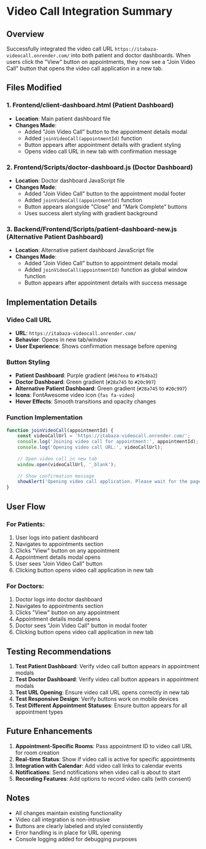 # Video Call Integration Summary

## Overview
Successfully integrated the video call URL `https://itabaza-videocall.onrender.com/` into both patient and doctor dashboards. When users click the "View" button on appointments, they now see a "Join Video Call" button that opens the video call application in a new tab.

## Files Modified

### 1. Frontend/client-dashboard.html (Patient Dashboard)
- **Location**: Main patient dashboard file
- **Changes Made**:
  - Added "Join Video Call" button to the appointment details modal
  - Added `joinVideoCall(appointmentId)` function
  - Button appears after appointment details with gradient styling
  - Opens video call URL in new tab with confirmation message

### 2. Frontend/Scripts/doctor-dashboard.js (Doctor Dashboard)
- **Location**: Doctor dashboard JavaScript file
- **Changes Made**:
  - Added "Join Video Call" button to the appointment modal footer
  - Added `joinVideoCall(appointmentId)` function
  - Button appears alongside "Close" and "Mark Complete" buttons
  - Uses success alert styling with gradient background

### 3. Backend/Frontend/Scripts/patient-dashboard-new.js (Alternative Patient Dashboard)
- **Location**: Alternative patient dashboard JavaScript file
- **Changes Made**:
  - Added "Join Video Call" button to appointment details modal
  - Added `joinVideoCall(appointmentId)` function as global window function
  - Button appears after appointment details with success message

## Implementation Details

### Video Call URL
- **URL**: `https://itabaza-videocall.onrender.com/`
- **Behavior**: Opens in new tab/window
- **User Experience**: Shows confirmation message before opening

### Button Styling
- **Patient Dashboard**: Purple gradient (`#667eea` to `#764ba2`)
- **Doctor Dashboard**: Green gradient (`#28a745` to `#20c997`)
- **Alternative Patient Dashboard**: Green gradient (`#28a745` to `#20c997`)
- **Icons**: FontAwesome video icon (`fas fa-video`)
- **Hover Effects**: Smooth transitions and opacity changes

### Function Implementation
```javascript
function joinVideoCall(appointmentId) {
    const videoCallUrl = 'https://itabaza-videocall.onrender.com/';
    console.log('Joining video call for appointment:', appointmentId);
    console.log('Opening video call URL:', videoCallUrl);
    
    // Open video call in new tab
    window.open(videoCallUrl, '_blank');
    
    // Show confirmation message
    showAlert('Opening video call application. Please wait for the page to load.', 'info');
}
```

## User Flow

### For Patients:
1. User logs into patient dashboard
2. Navigates to appointments section
3. Clicks "View" button on any appointment
4. Appointment details modal opens
5. User sees "Join Video Call" button
6. Clicking button opens video call application in new tab

### For Doctors:
1. Doctor logs into doctor dashboard
2. Navigates to appointments section
3. Clicks "View" button on any appointment
4. Appointment details modal opens
5. Doctor sees "Join Video Call" button in modal footer
6. Clicking button opens video call application in new tab

## Testing Recommendations

1. **Test Patient Dashboard**: Verify video call button appears in appointment modals
2. **Test Doctor Dashboard**: Verify video call button appears in appointment modals
3. **Test URL Opening**: Ensure video call URL opens correctly in new tab
4. **Test Responsive Design**: Verify buttons work on mobile devices
5. **Test Different Appointment Statuses**: Ensure button appears for all appointment types

## Future Enhancements

1. **Appointment-Specific Rooms**: Pass appointment ID to video call URL for room creation
2. **Real-time Status**: Show if video call is active for specific appointments
3. **Integration with Calendar**: Add video call links to calendar events
4. **Notifications**: Send notifications when video call is about to start
5. **Recording Features**: Add options to record video calls (with consent)

## Notes

- All changes maintain existing functionality
- Video call integration is non-intrusive
- Buttons are clearly labeled and styled consistently
- Error handling is in place for URL opening
- Console logging added for debugging purposes 